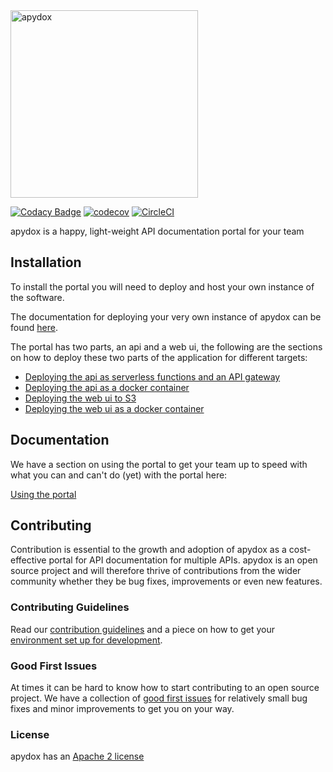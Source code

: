 <img alt="apydox" src="https://apydox-assets.s3.eu-west-2.amazonaws.com/LogoDark-02.svg" width="300" />

[![Codacy Badge](https://api.codacy.com/project/badge/Grade/0de42b2e1a894b07be195a07fff028ae)](https://app.codacy.com/app/freshwebio/apydox?utm_source=github.com&utm_medium=referral&utm_content=freshwebio/apydox&utm_campaign=Badge_Grade_Dashboard) [![codecov](https://codecov.io/gh/freshwebio/apydox/branch/master/graph/badge.svg)](https://codecov.io/gh/freshwebio/apydox) [![CircleCI](https://circleci.com/gh/freshwebio/apydox.svg?style=svg)](https://circleci.com/gh/freshwebio/apydox)

apydox is a happy, light-weight API documentation portal for your team

## Installation

To install the portal you will need to deploy and host your own instance of the software.

The documentation for deploying your very own instance of apydox can be found [here](https://docs.apydox.org).

The portal has two parts, an api and a web ui, the following are the sections on how to deploy these two parts of the application for different targets:

- [Deploying the api as serverless functions and an API gateway](https://docs.apydox.org/deployment/deploying-the-api-for-serverless)
- [Deploying the api as a docker container](https://docs.apydox.org/deployment/deploying-the-api-with-containers)
- [Deploying the web ui to S3](https://docs.apydox.org/deployment/deploying-the-portal-with-s3)
- [Deploying the web ui as a docker container](https://docs.apydox.org/deployment/deploying-the-portal-with-containers)

## Documentation

We have a section on using the portal to get your team up to speed with what you can and can't do (yet) with the portal here:

[Using the portal](https://docs.apydox.org/using-the-portal)

## Contributing

Contribution is essential to the growth and adoption of apydox as a cost-effective portal for API documentation for multiple APIs. apydox is an open source project and will therefore thrive of contributions from the wider community whether they be bug fixes, improvements or even new features.

### Contributing Guidelines

Read our [contribution guidelines](https://docs.apydox.org/contributing/getting-started) and a piece on how to get your [environment set up for development](https://docs.apydox.org/contributing/local-development-environments).

### Good First Issues

At times it can be hard to know how to start contributing to an open source project. We have a collection of [good first issues](https://github.com/freshwebio/apydox/labels/good%20first%20issue) for relatively small bug fixes and minor improvements to get you on your way.

### License

apydox has an [Apache 2 license](https://github.com/freshwebio/apydox/blob/master/LICENSE)
